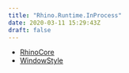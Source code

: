 ```yaml
---
title: "Rhino.Runtime.InProcess"
date: 2020-03-11 15:29:43Z
draft: false
---
```


- [RhinoCore](rhinocore/)
- [WindowStyle](windowstyle/)
